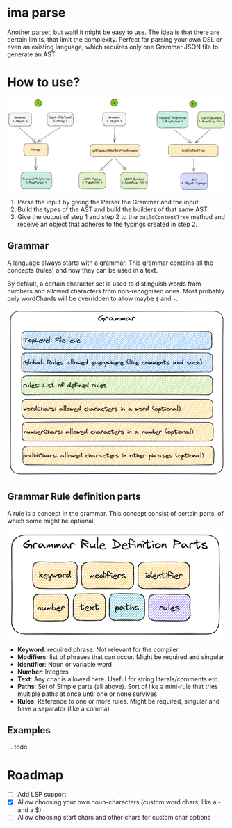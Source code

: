 # ima parse

Another parser, but wait! it might be easy to use. The idea is that there are certain limits, that limit the complexity.
Perfect for parsing your own DSL or even an existing language, which requires only one Grammar JSON file to generate an AST.

# How to use?

![alt](./assets/how-to-use.png)

1. Parse the input by giving the Parser the Grammar and the input.
2. Build the types of the AST and build the builders of that same AST.
3. Give the output of step 1 and step 2 to the `buildContentTree` method and receive an object that adheres to the typings created in step 2.

## Grammar

A language always starts with a grammar. This grammar contains all the concepts (rules) and how they can be used in a text.


By default, a certain character set is used to distinguish words from numbers and allowed characters from non-recognised ones. Most probably only wordChards will be overridden to allow maybe `$` and `-`.

![alt](./assets/rulemap-overview.png)

## Grammar Rule definition parts

A rule is a concept in the grammar. This concept consist of certain parts, of which some might be optional:

![alt](./assets/rule-definition-parts.png)

* **Keyword**: required phrase. Not relevant for the compiler
* **Modifiers**: list of phrases that can occur. Might be required and singular
* **Identifier**: Noun or variable word
* **Number**: Integers
* **Text**: Any char is allowed here. Useful for string literals/comments etc.
* **Paths**: Set of Simple parts (all above). Sort of like a mini-rule that tries multiple paths at once until one or none survives
* **Rules**: Reference to one or more rules. Might be required, singular and have a separator (like a comma)

## Examples
... todo

# Roadmap
* [ ] Add LSP support
* [x] Allow choosing your own noun-characters (custom word chars, like a - and a $)
* [ ] Allow choosing start chars and other chars for custom char options
